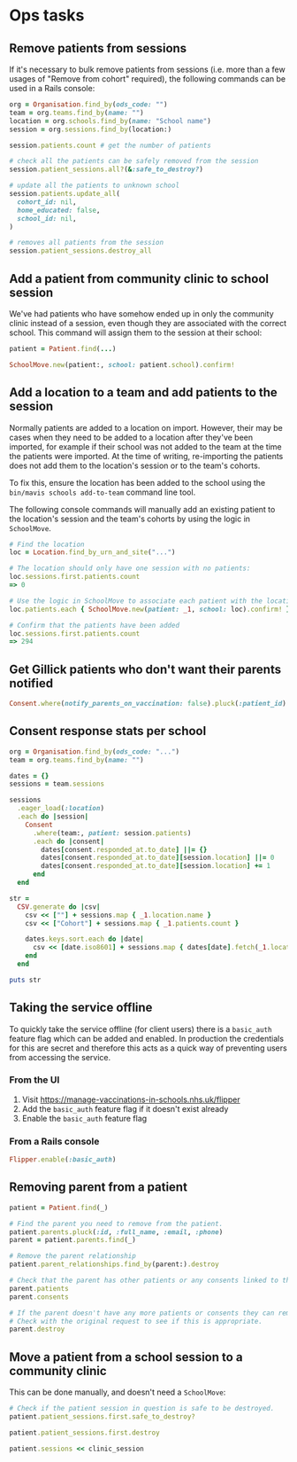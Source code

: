 # Ops tasks

## Remove patients from sessions

If it's necessary to bulk remove patients from sessions (i.e. more than a few usages of "Remove from cohort" required), the following commands can be used in a Rails console:

```rb
org = Organisation.find_by(ods_code: "")
team = org.teams.find_by(name: "")
location = org.schools.find_by(name: "School name")
session = org.sessions.find_by(location:)

session.patients.count # get the number of patients

# check all the patients can be safely removed from the session
session.patient_sessions.all?(&:safe_to_destroy?)

# update all the patients to unknown school
session.patients.update_all(
  cohort_id: nil,
  home_educated: false,
  school_id: nil,
)

# removes all patients from the session
session.patient_sessions.destroy_all
```

## Add a patient from community clinic to school session

We've had patients who have somehow ended up in only the community clinic instead of a session, even though they are associated with the correct school. This command will assign them to the session at their school:

```rb
patient = Patient.find(...)

SchoolMove.new(patient:, school: patient.school).confirm!
```

## Add a location to a team and add patients to the session

Normally patients are added to a location on import. However, their may be cases when they need to be added to a location after they've been imported, for example if their school was not added to the team at the time the patients were imported. At the time of writing, re-importing the patients does not add them to the location's session or to the team's cohorts.

To fix this, ensure the location has been added to the school using the `bin/mavis schools add-to-team` command line tool.

The following console commands will manually add an existing patient to the location's session and the team's cohorts by using the logic in `SchoolMove`.

```rb
# Find the location
loc = Location.find_by_urn_and_site("...")

# The location should only have one session with no patients:
loc.sessions.first.patients.count
=> 0

# Use the logic in SchoolMove to associate each patient with the location session
loc.patients.each { SchoolMove.new(patient: _1, school: loc).confirm! }

# Confirm that the patients have been added
loc.sessions.first.patients.count
=> 294
```

## Get Gillick patients who don't want their parents notified

```rb
Consent.where(notify_parents_on_vaccination: false).pluck(:patient_id)
```

## Consent response stats per school

```rb
org = Organisation.find_by(ods_code: "...")
team = org.teams.find_by(name: "")

dates = {}
sessions = team.sessions

sessions
  .eager_load(:location)
  .each do |session|
    Consent
      .where(team:, patient: session.patients)
      .each do |consent|
        dates[consent.responded_at.to_date] ||= {}
        dates[consent.responded_at.to_date][session.location] ||= 0
        dates[consent.responded_at.to_date][session.location] += 1
      end
  end

str =
  CSV.generate do |csv|
    csv << [""] + sessions.map { _1.location.name }
    csv << ["Cohort"] + sessions.map { _1.patients.count }

    dates.keys.sort.each do |date|
      csv << [date.iso8601] + sessions.map { dates[date].fetch(_1.location, 0) }
    end
  end

puts str
```

## Taking the service offline

To quickly take the service offline (for client users) there is a `basic_auth` feature flag which can be added and enabled. In production the credentials for this are secret and therefore this acts as a quick way of preventing users from accessing the service.

### From the UI

1. Visit https://manage-vaccinations-in-schools.nhs.uk/flipper
2. Add the `basic_auth` feature flag if it doesn't exist already
3. Enable the `basic_auth` feature flag

### From a Rails console

```ruby
Flipper.enable(:basic_auth)
```

## Removing parent from a patient

```rb
patient = Patient.find(_)

# Find the parent you need to remove from the patient.
patient.parents.pluck(:id, :full_name, :email, :phone)
parent = patient.parents.find(_)

# Remove the parent relationship
patient.parent_relationships.find_by(parent:).destroy

# Check that the parent has other patients or any consents linked to them
parent.patients
parent.consents

# If the parent doesn't have any more patients or consents they can removed.
# Check with the original request to see if this is appropriate.
parent.destroy
```

## Move a patient from a school session to a community clinic

This can be done manually, and doesn't need a `SchoolMove`:

```rb
# Check if the patient session in question is safe to be destroyed.
patient.patient_sessions.first.safe_to_destroy?

patient.patient_sessions.first.destroy

patient.sessions << clinic_session
```

